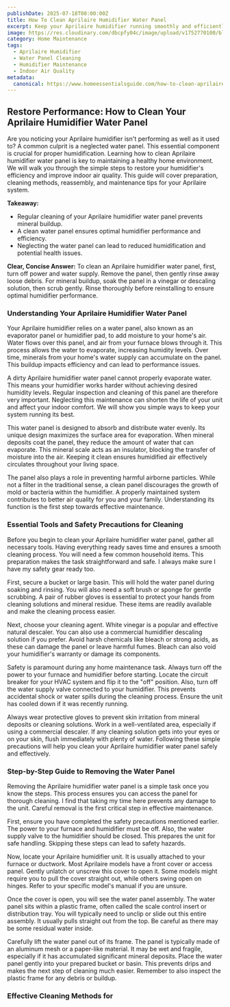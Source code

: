 ```yaml
---
publishDate: 2025-07-18T00:00:00Z
title: How To Clean Aprilaire Humidifier Water Panel
excerpt: Keep your Aprilaire humidifier running smoothly and efficiently. Learn how to clean your Aprilaire humidifier water panel effectively for improved indoor air quality.
image: https://res.cloudinary.com/dbcpfy04c/image/upload/v1752770100/blog_image_1752770099_jcq3vo.webp
category: Home Maintenance
tags:
  - Aprilaire Humidifier
  - Water Panel Cleaning
  - Humidifier Maintenance
  - Indoor Air Quality
metadata:
  canonical: https://www.homeessentialsguide.com/how-to-clean-aprilaire-humidifier-water-panel
---
```


## Restore Performance: How to Clean Your Aprilaire Humidifier Water Panel

Are you noticing your Aprilaire humidifier isn't performing as well as it used to? A common culprit is a neglected water panel. This essential component is crucial for proper humidification. Learning how to clean Aprilaire humidifier water panel is key to maintaining a healthy home environment. We will walk you through the simple steps to restore your humidifier's efficiency and improve indoor air quality. This guide will cover preparation, cleaning methods, reassembly, and maintenance tips for your Aprilaire system.

**Takeaway:**
*   Regular cleaning of your Aprilaire humidifier water panel prevents mineral buildup.
*   A clean water panel ensures optimal humidifier performance and efficiency.
*   Neglecting the water panel can lead to reduced humidification and potential health issues.

**Clear, Concise Answer:**
To clean an Aprilaire humidifier water panel, first, turn off power and water supply. Remove the panel, then gently rinse away loose debris. For mineral buildup, soak the panel in a vinegar or descaling solution, then scrub gently. Rinse thoroughly before reinstalling to ensure optimal humidifier performance.

### Understanding Your Aprilaire Humidifier Water Panel

Your Aprilaire humidifier relies on a water panel, also known as an evaporator panel or humidifier pad, to add moisture to your home's air. Water flows over this panel, and air from your furnace blows through it. This process allows the water to evaporate, increasing humidity levels. Over time, minerals from your home's water supply can accumulate on the panel. This buildup impacts efficiency and can lead to performance issues.

A dirty Aprilaire humidifier water panel cannot properly evaporate water. This means your humidifier works harder without achieving desired humidity levels. Regular inspection and cleaning of this panel are therefore very important. Neglecting this maintenance can shorten the life of your unit and affect your indoor comfort. We will show you simple ways to keep your system running its best.

This water panel is designed to absorb and distribute water evenly. Its unique design maximizes the surface area for evaporation. When mineral deposits coat the panel, they reduce the amount of water that can evaporate. This mineral scale acts as an insulator, blocking the transfer of moisture into the air. Keeping it clean ensures humidified air effectively circulates throughout your living space.

The panel also plays a role in preventing harmful airborne particles. While not a filter in the traditional sense, a clean panel discourages the growth of mold or bacteria within the humidifier. A properly maintained system contributes to better air quality for you and your family. Understanding its function is the first step towards effective maintenance.

### Essential Tools and Safety Precautions for Cleaning

Before you begin to clean your Aprilaire humidifier water panel, gather all necessary tools. Having everything ready saves time and ensures a smooth cleaning process. You will need a few common household items. This preparation makes the task straightforward and safe. I always make sure I have my safety gear ready too.

First, secure a bucket or large basin. This will hold the water panel during soaking and rinsing. You will also need a soft brush or sponge for gentle scrubbing. A pair of rubber gloves is essential to protect your hands from cleaning solutions and mineral residue. These items are readily available and make the cleaning process easier.

Next, choose your cleaning agent. White vinegar is a popular and effective natural descaler. You can also use a commercial humidifier descaling solution if you prefer. Avoid harsh chemicals like bleach or strong acids, as these can damage the panel or leave harmful fumes. Bleach can also void your humidifier's warranty or damage its components.

Safety is paramount during any home maintenance task. Always turn off the power to your furnace and humidifier before starting. Locate the circuit breaker for your HVAC system and flip it to the "off" position. Also, turn off the water supply valve connected to your humidifier. This prevents accidental shock or water spills during the cleaning process. Ensure the unit has cooled down if it was recently running.

Always wear protective gloves to prevent skin irritation from mineral deposits or cleaning solutions. Work in a well-ventilated area, especially if using a commercial descaler. If any cleaning solution gets into your eyes or on your skin, flush immediately with plenty of water. Following these simple precautions will help you clean your Aprilaire humidifier water panel safely and effectively.

### Step-by-Step Guide to Removing the Water Panel

Removing the Aprilaire humidifier water panel is a simple task once you know the steps. This process ensures you can access the panel for thorough cleaning. I find that taking my time here prevents any damage to the unit. Careful removal is the first critical step in effective maintenance.

First, ensure you have completed the safety precautions mentioned earlier. The power to your furnace and humidifier must be off. Also, the water supply valve to the humidifier should be closed. This prepares the unit for safe handling. Skipping these steps can lead to safety hazards.

Now, locate your Aprilaire humidifier unit. It is usually attached to your furnace or ductwork. Most Aprilaire models have a front cover or access panel. Gently unlatch or unscrew this cover to open it. Some models might require you to pull the cover straight out, while others swing open on hinges. Refer to your specific model's manual if you are unsure.

Once the cover is open, you will see the water panel assembly. The water panel sits within a plastic frame, often called the scale control insert or distribution tray. You will typically need to unclip or slide out this entire assembly. It usually pulls straight out from the top. Be careful as there may be some residual water inside.

Carefully lift the water panel out of its frame. The panel is typically made of an aluminum mesh or a paper-like material. It may be wet and fragile, especially if it has accumulated significant mineral deposits. Place the water panel gently into your prepared bucket or basin. This prevents drips and makes the next step of cleaning much easier. Remember to also inspect the plastic frame for any debris or buildup.

### Effective Cleaning Methods for